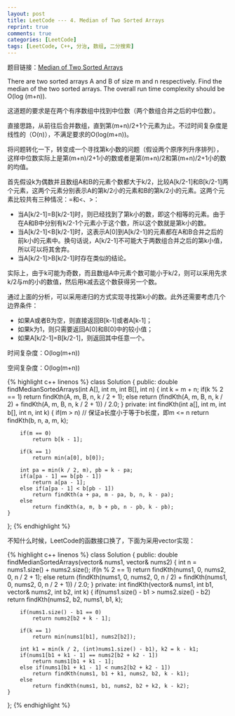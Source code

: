 ```yaml
---
layout: post
title: LeetCode --- 4. Median of Two Sorted Arrays
reprint: true
comments: true
categories: [LeetCode]
tags: [LeetCode, C++, 分治, 数组, 二分搜索]
---
```



题目链接：[Median of Two Sorted Arrays](https://oj.leetcode.com/problems/median-of-two-sorted-arrays/ ) 

There are two sorted arrays A and B of size m and n respectively. Find the median of the two sorted arrays. The overall run time complexity should be O(log (m+n)). 

这道题的要求是在两个有序数组中找到中位数（两个数组合并之后的中位数）。

直接思路，从前往后合并数组，直到第(m+n)/2+1个元素为止。不过时间复杂度是线性的（O(n)），不满足要求的O(log(m+n))。

将问题转化一下，转变成一个寻找第k小数的问题（假设两个原序列升序排列），这样中位数实际上是第(m+n)/2+1小的数或者是第(m+n)/2和第(m+n)/2+1小的数的均值。

首先假设k为偶数并且数组A和B的元素个数都大于k/2，比较A[k/2-1]和B[k/2-1]两个元素，这两个元素分别表示A的第k/2小的元素和B的第k/2小的元素。这两个元素比较共有三种情况：=和<、>：

* 当A[k/2-1]=B[k/2-1]时，则已经找到了第k小的数，即这个相等的元素。由于在A和B中分别有k/2-1个元素小于这个数，所以这个数就是第k小的数。
* 当A[k/2-1]<B[k/2-1]时，这表示A[0]到A[k/2-1]的元素都在A和B合并之后的前k小的元素中。换句话说，A[k/2-1]不可能大于两数组合并之后的第k小值，所以可以将其舍弃。
* 当A[k/2-1]>B[k/2-1]时存在类似的结论。

实际上，由于k可能为奇数，而且数组A中元素个数可能小于k/2，则可以采用先求k/2与m的小的数值，然后用k减去这个数获得另一个数。

通过上面的分析，可以采用递归的方式实现寻找第k小的数。此外还需要考虑几个边界条件：

* 如果A或者B为空，则直接返回B[k-1]或者A[k-1]；
* 如果k为1，则只需要返回A[0]和B[0]中的较小值；
* 如果A[k/2-1]=B[k/2-1]，则返回其中任意一个。

时间复杂度：O(log(m+n))

空间复杂度：O(log(m+n))

{% highlight c++ linenos %}
class Solution
{
public:
    double findMedianSortedArrays(int A[], int m, int B[], int n)
    {
        int k = m + n;
        if(k % 2 == 1)
            return findKth(A, m, B, n, k / 2 + 1);
        else
            return (findKth(A, m, B, n, k / 2) + findKth(A, m, B, n, k / 2 + 1)) / 2.0;
    }
private:
    int findKth(int a[], int m, int b[], int n, int k)
    {
        if(m > n) // 保证a长度小于等于b长度，即m <= n
            return findKth(b, n, a, m, k);
        
        if(m == 0)
            return b[k - 1];
        
        if(k == 1)
            return min(a[0], b[0]);
        
        int pa = min(k / 2, m), pb = k - pa;
        if(a[pa - 1] == b[pb - 1])
            return a[pa - 1];
        else if(a[pa - 1] < b[pb - 1])
            return findKth(a + pa, m - pa, b, n, k - pa);
        else
            return findKth(a, m, b + pb, n - pb, k - pb);
    }
};
{% endhighlight %}

不知什么时候，LeetCode的函数接口换了，下面为采用vector实现：

{% highlight c++ linenos %}
class Solution
{
public:
    double findMedianSortedArrays(vector<int>& nums1, vector<int>& nums2)
    {
        int n = nums1.size() + nums2.size();
        if(n % 2 == 1)
            return findKth(nums1, 0, nums2, 0, n / 2 + 1);
        else
            return (findKth(nums1, 0, nums2, 0, n / 2) + 
                    findKth(nums1, 0, nums2, 0, n / 2 + 1)) / 2.0;
    }
private:
    int findKth(vector<int>& nums1, int b1, vector<int>& nums2, int b2, int k)
    {
        if(nums1.size() - b1 > nums2.size() - b2)
            return findKth(nums2, b2, nums1, b1, k);
        
        if(nums1.size() - b1 == 0)
            return nums2[b2 + k - 1];
        
        if(k == 1)
            return min(nums1[b1], nums2[b2]);
        
        int k1 = min(k / 2, (int)nums1.size() - b1), k2 = k - k1;
        if(nums1[b1 + k1 - 1] == nums2[b2 + k2 - 1])
            return nums1[b1 + k1 - 1];
        else if(nums1[b1 + k1 - 1] < nums2[b2 + k2 - 1])
            return findKth(nums1, b1 + k1, nums2, b2, k - k1);
        else
            return findKth(nums1, b1, nums2, b2 + k2, k - k2);
    }
};
{% endhighlight %}
